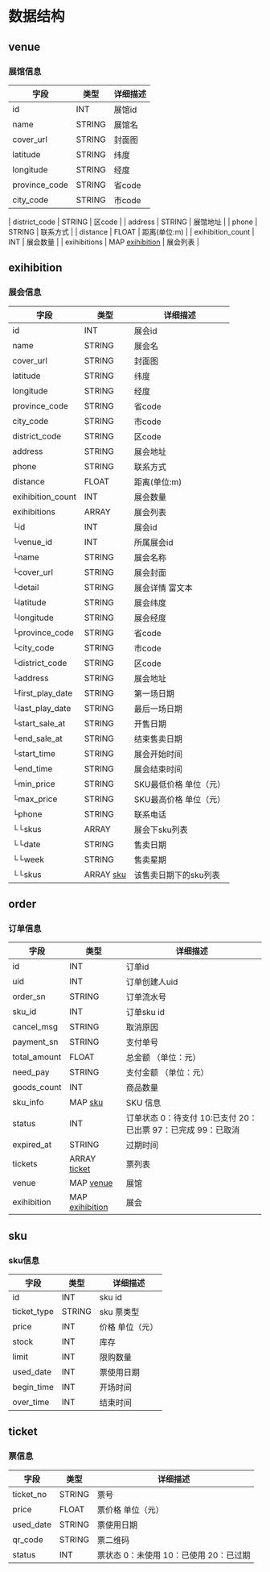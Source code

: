 # 数据结构

## venue

### 展馆信息

| 字段    | 类型     | 详细描述         |
| -------| ------ | ------------ |
| id      | INT | 展馆id  |
| name    | STRING | 展馆名 |
| cover_url | STRING | 封面图 |
| latitude | STRING | 纬度 |
| longitude | STRING | 经度 |
| province_code | STRING | 省code |
| city_code | STRING | 市code |

| district_code | STRING | 区code |
| address  | STRING | 展馆地址 |
| phone  | STRING | 联系方式 |
| distance | FLOAT | 距离(单位:m) |
| exihibition_count | INT | 展会数量 |
| exihibitions | MAP [exihibition](#!structs.md#exihibition) | 展会列表 |

## exihibition

### 展会信息

| 字段    | 类型     | 详细描述         |
| -------| ------ | ------------ |
| id      | INT | 展会id  |
| name    | STRING | 展会名 |
| cover_url | STRING | 封面图 |
| latitude | STRING | 纬度 |
| longitude | STRING | 经度 |
| province_code | STRING | 省code |
| city_code | STRING | 市code |
| district_code | STRING | 区code |
| address  | STRING | 展会地址 |
| phone  | STRING | 联系方式 |
| distance | FLOAT | 距离(单位:m) |
| exihibition_count | INT | 展会数量 |
| exihibitions | ARRAY | 展会列表 |
| └id | INT | 展会id |
| └venue_id | INT | 所属展会id |
| └name | STRING | 展会名称 |
| └cover_url | STRING | 展会封面 |
| └detail | STRING | 展会详情 富文本 |
| └latitude | STRING | 展会纬度 |
| └longitude | STRING | 展会经度 |
| └province_code | STRING | 省code |
| └city_code | STRING | 市code |
| └district_code | STRING | 区code |
| └address | STRING | 展会地址 |
| └first_play_date | STRING | 第一场日期 |
| └last_play_date | STRING | 最后一场日期 |
| └start_sale_at | STRING | 开售日期 |
| └end_sale_at | STRING | 结束售卖日期 |
| └start_time | STRING | 展会开始时间 |
| └end_time | STRING | 展会结束时间 |
| └min_price | STRING | SKU最低价格 单位（元） |
| └max_price | STRING | SKU最高价格 单位（元） |
| └phone | STRING | 联系电话 |
| └└skus | ARRAY | 展会下sku列表 |
| └└date | STRING | 售卖日期 |
| └└week | STRING | 售卖星期 |
| └└skus | ARRAY [sku](#!structs.md#sku) | 该售卖日期下的sku列表 |

## order

### 订单信息

| 字段    | 类型     | 详细描述         |
| -------| ------ | ------------ |
| id      | INT | 订单id  |
| uid    | INT | 订单创建人uid |
| order_sn | STRING | 订单流水号 |
| sku_id | INT | 订单sku id |
| cancel_msg | STRING | 取消原因 |
| payment_sn | STRING | 支付单号 |
| total_amount | FLOAT | 总金额 （单位：元） |
| need_pay | STRING | 支付金额 （单位：元） |
| goods_count  | INT | 商品数量 |
| sku_info  | MAP [sku](#!structs.md#sku) | SKU 信息 |
| status  | INT | 订单状态 0：待支付 10:已支付 20：已出票 97：已完成 99：已取消 |
| expired_at  | STRING | 过期时间 |
| tickets  | ARRAY [ticket](#!structs.md#ticket) | 票列表 |
| venue  | MAP [venue](#!structs.md#venue) | 展馆 |
| exihibition  | MAP [exihibition](#!structs.md#exihibition) | 展会 |

## sku

### sku信息

| 字段    | 类型     | 详细描述         |
| -------| ------ | ------------ |
| id | INT | sku id |
| ticket_type | STRING | sku 票类型 |
| price | INT | 价格 单位（元） |
| stock | INT | 库存 |
| limit | INT | 限购数量 |
| used_date | INT | 票使用日期 |
| begin_time | INT | 开场时间 |
| over_time | INT | 结束时间 |

## ticket

### 票信息

| 字段    | 类型     | 详细描述         |
| -------| ------ | ------------ |
| ticket_no | STRING | 票号 |
| price | FLOAT | 票价格 单位（元） |
| used_date | STRING | 票使用日期 |
| qr_code | STRING | 票二维码 |
| status | INT | 票状态 0：未使用 10：已使用 20：已过期|
